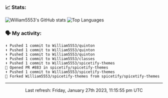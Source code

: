 ### 📈 Stats:
![William5553's GitHub stats](https://github-readme-stats.vercel.app/api?username=william5553&show_icons=true&theme=dark&include_all_commits=true&count_private=true&hide_border=true)
![Top Languages](https://github-readme-stats.vercel.app/api/top-langs/?username=william5553&langs_count=10&layout=compact&theme=dark&include_all_commits=true&count_private=true&hide_border=true)

### 🗣 My activity:
```
⬆️ Pushed 1 commit to William5553/quinton
⬆️ Pushed 1 commit to William5553/quinton
⬆️ Pushed 1 commit to William5553/quinton
⬆️ Pushed 1 commit to William5553/classes
⬆️ Pushed 1 commit to William5553/spicetify-themes
💪 Opened PR #883 in spicetify/spicetify-themes
⬆️ Pushed 1 commit to William5553/spicetify-themes
🍴 Forked William5553/spicetify-themes from spicetify/spicetify-themes
```

------------
<p align="center">Last refresh: Friday, January 27th 2023, 11:15:55 pm UTC</p>
